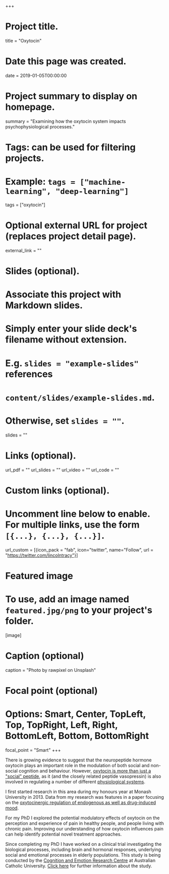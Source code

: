 +++
# Project title.
title = "Oxytocin"

# Date this page was created.
date = 2019-01-05T00:00:00

# Project summary to display on homepage.
summary = "Examining how the oxytocin system impacts psychophysiological processes."

# Tags: can be used for filtering projects.
# Example: `tags = ["machine-learning", "deep-learning"]`
tags = ["oxytocin"]

# Optional external URL for project (replaces project detail page).
external_link = ""

# Slides (optional).
#   Associate this project with Markdown slides.
#   Simply enter your slide deck's filename without extension.
#   E.g. `slides = "example-slides"` references 
#   `content/slides/example-slides.md`.
#   Otherwise, set `slides = ""`.
slides = ""

# Links (optional).
url_pdf = ""
url_slides = ""
url_video = ""
url_code = ""

# Custom links (optional).
#   Uncomment line below to enable. For multiple links, use the form `[{...}, {...}, {...}]`.
url_custom = [{icon_pack = "fab", icon="twitter", name="Follow", url = "https://twitter.com/lincolntracy"}]

# Featured image
# To use, add an image named `featured.jpg/png` to your project's folder. 
[image]
  # Caption (optional)
  caption = "Photo by rawpixel on Unsplash"
  
  # Focal point (optional)
  # Options: Smart, Center, TopLeft, Top, TopRight, Left, Right, BottomLeft, Bottom, BottomRight
  focal_point = "Smart"
+++

There is growing evidence to suggest that the neuropeptide hormone oxytocin plays an important role in the modulation of both social and non-social cognition and behaviour. However, [oxytocin is more than just a "social" peptide](https://www.smbc-comics.com/comic/2014-04-26), as it (and the closely related peptide vasopressin) is also involved in regulating a number of different [physiological systems](https://www.smbc-comics.com/comic/oxytocin).

I first started research in this area during my honours year at Monash University in 2013. Data from my research was features in a paper focusing on the [oxytocinergic regulation of endogenous as well as drug-induced mood](https://www.lincolntracy.com/publication/pbb2014/).

For my PhD I explored the potential modulatory effects of oxytocin on the perception and experience of pain in healthy people, and people living with chronic pain. Improving our understanding of how oxytocin influences pain can help identify potential novel treatment approaches.

Since completing my PhD I have worked on a clinical trial investigating the biological processes, including brain and hormonal responses, underlying social and emotional processes in elderly populations. This study is being conducted by the [Cognition and Emotion Research Centre](https://ccaer.acu.edu.au/) at Australian Catholic University. [Click here](https://oxytocinresearch.weebly.com/) for further information about the study. 
